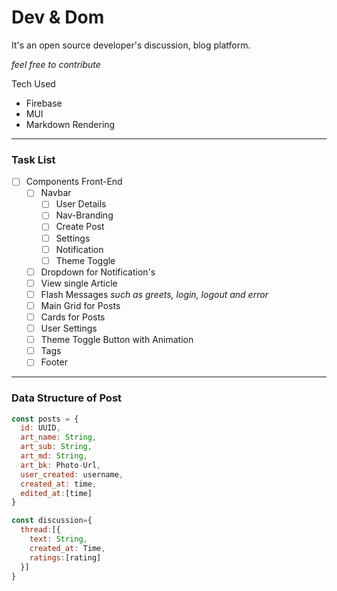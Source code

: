 # Dev & Dom

It's an open source developer's discussion, blog platform.

_feel free to contribute_

Tech Used
- Firebase
- MUI
- Markdown Rendering

---

### Task List
- [ ] Components Front-End
  - [ ] Navbar 
    - [ ] User Details
    - [ ] Nav-Branding
    - [ ] Create Post
    - [ ] Settings
    - [ ] Notification
    - [ ] Theme Toggle
  - [ ] Dropdown for Notification's
  - [ ] View single Article
  - [ ] Flash Messages _such as greets, login, logout and error_
  - [ ] Main Grid for Posts
  - [ ] Cards for Posts
  - [ ] User Settings
  - [ ] Theme Toggle Button with Animation
  - [ ] Tags
  - [ ] Footer

---

### Data Structure of Post
```js
const posts = {
  id: UUID,
  art_name: String,
  art_sub: String,
  art_md: String,
  art_bk: Photo-Url,
  user_created: username,
  created_at: time,
  edited_at:[time]
}

const discussion={
  thread:[{
    text: String,
    created_at: Time,
    ratings:[rating]
  }]
}
```
